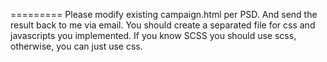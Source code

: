 =========
Please modify existing campaign.html per PSD. And send the result back to me via email.
You should create a separated file for css and javascripts you implemented.
If you know SCSS you should use scss, otherwise, you can just use css.
